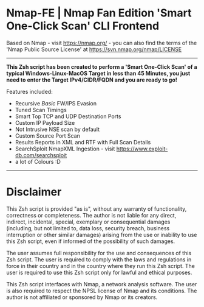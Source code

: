 # Nmap-FE | Nmap Fan Edition 'Smart One-Click Scan' CLI Frontend
Based on Nmap - visit https://nmap.org/ - you can also find the terms of the 'Nmap Public Source License' at https://svn.nmap.org/nmap/LICENSE

---

**This Zsh script has been created to perform a 'Smart One-Click Scan' of a typical Windows-Linux-MacOS Target in less than 45 Minutes, you just need to enter the Target IPv4/CIDR/FQDN and you are ready to go!**

Features included:
- Recursive *Basic* FW/IPS Evasion
- Tuned Scan Timings
- Smart Top TCP and UDP Destination Ports
- Custom IP Payload Size
- Not Intrusive NSE scan by default
- Custom Source Port Scan
- Results Reports in XML and RTF with Full Scan Details
- SearchSploit NmapXML Ingestion - visit https://www.exploit-db.com/searchsploit
- a lot of Colours :D

---

# Disclaimer

This Zsh script is provided "as is", without any warranty of functionality, correctness or completeness.
The author is not liable for any direct, indirect, incidental, special, exemplary or consequential damages (including, but not limited to, data loss, security breach, business interruption or other similar damages) arising from the use or inability to use this Zsh script, even if informed of the possibility of such damages.

The user assumes full responsibility for the use and consequences of this Zsh script.
The user is required to comply with the laws and regulations in force in their country and in the country where they run this Zsh script.
The user is required to use this Zsh script only for lawful and ethical purposes.

This Zsh script interfaces with Nmap, a network analysis software.
The user is also required to respect the NPSL license of Nmap and its conditions.
The author is not affiliated or sponsored by Nmap or its creators.
